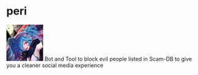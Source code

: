 # peri
<img src=".github/peri.jpg" width="96px" />
Bot and Tool to block evil people listed in Scam-DB to give you a cleaner social media experience

